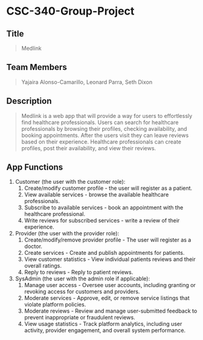 # CSC-340-Group-Project
## Title
> Medlink

## Team Members
> Yajaira Alonso-Camarillo, Leonard Parra, Seth Dixon

## Description 
> Medlink is a web app that will provide a way for users to effortlessly find healthcare professionals. Users can search for healthcare professionals by browsing their profiles, checking availability, and booking appointments. After the users visit they can leave reviews based on their experience. Healthcare professionals can create profiles, post their availability, and view their reviews.  

## App Functions
1. Customer (the user with the customer role):
    1. Create/modify customer profile - the user will register as a patient.
    2. View available services - browse the available healthcare professionals.
    3. Subscribe to available services - book an appointment with the healthcare professional.
    4. Write reviews for subscribed services - write a review of their experience.
2. Provider (the user with the provider role):
    1. Create/modify/remove provider profile - The user will register as a doctor.
    2. Create services -  Create and publish appointments for patients.
    3. View customer statistics -  View individual patients reviews and their overall ratings.
    4. Reply to reviews - Reply to patient reviews.
3. SysAdmin (the user with the admin role if applicable):
    1. Manage user access - Oversee user accounts, including granting or revoking access for customers and providers.
    2. Moderate services - Approve, edit, or remove service listings that violate platform policies.
    3. Moderate reviews - Review and manage user-submitted feedback to prevent inappropriate or fraudulent reviews.
    4. View usage statistics - Track platform analytics, including user activity, provider engagement, and overall system performance.
